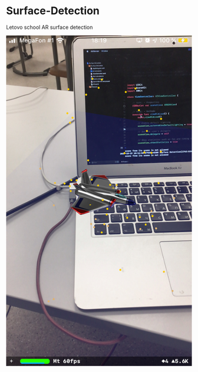 # Surface-Detection
Letovo school AR surface detection

![Screenshot](https://github.com/dbystruev/Surface-Detection/blob/master/Surface%20Detection/art.scnassets/ship.jpeg?raw=true)

